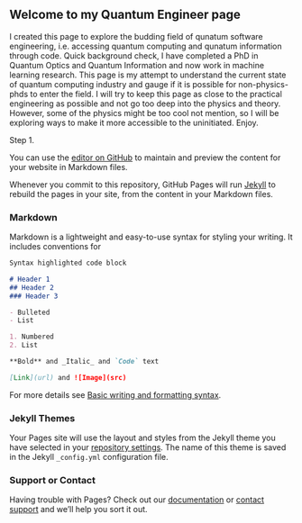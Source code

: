 ## Welcome to my Quantum Engineer page

I created this page to explore the budding field of qunatum software engineering, i.e. accessing quantum computing and qunatum information through code. Quick background check, I have completed a PhD in Quantum Optics and Quantum Information and now work in machine learning research. This page is my attempt to understand the current state of quantum computing industry and gauge if it is possible for non-physics-phds to enter the field. I will try to keep this page as close to the practical engineering as possible and not go too deep into the physics and theory. However, some of the physics might be too cool not mention, so I will be exploring ways to make it more accessible to the uninitiated. Enjoy.

Step 1.




You can use the [editor on GitHub](https://github.com/niranjansd/quantum-for-engineers/edit/gh-pages/index.md) to maintain and preview the content for your website in Markdown files.

Whenever you commit to this repository, GitHub Pages will run [Jekyll](https://jekyllrb.com/) to rebuild the pages in your site, from the content in your Markdown files.

### Markdown

Markdown is a lightweight and easy-to-use syntax for styling your writing. It includes conventions for

```markdown
Syntax highlighted code block

# Header 1
## Header 2
### Header 3

- Bulleted
- List

1. Numbered
2. List

**Bold** and _Italic_ and `Code` text

[Link](url) and ![Image](src)
```

For more details see [Basic writing and formatting syntax](https://docs.github.com/en/github/writing-on-github/getting-started-with-writing-and-formatting-on-github/basic-writing-and-formatting-syntax).

### Jekyll Themes

Your Pages site will use the layout and styles from the Jekyll theme you have selected in your [repository settings](https://github.com/niranjansd/quantum-for-engineers/settings/pages). The name of this theme is saved in the Jekyll `_config.yml` configuration file.

### Support or Contact

Having trouble with Pages? Check out our [documentation](https://docs.github.com/categories/github-pages-basics/) or [contact support](https://support.github.com/contact) and we’ll help you sort it out.
